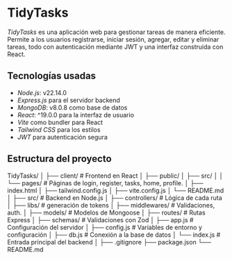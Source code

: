 # TidyTasks

*TidyTasks* es una aplicación web para gestionar tareas de manera eficiente. Permite a los usuarios registrarse, iniciar sesión, agregar, editar y eliminar tareas, todo con autenticación mediante JWT y una interfaz construida con React.

## Tecnologías usadas

- *Node.js*: v22.14.0
- *Express.js* para el servidor backend
- *MongoDB*: v8.0.8 como base de datos
- *React*: ^19.0.0 para la interfaz de usuario
- *Vite* como bundler para React
- *Tailwind CSS* para los estilos
- *JWT* para autenticación segura

## Estructura del proyecto

TidyTasks/
│
├── client/                   # Frontend en React
│   ├── public/
│   ├── src/
│   │   └── pages/            # Páginas de login, register, tasks, home, profile.
│   ├── index.html
│   ├── tailwind.config.js
│   ├── vite.config.js
│   └── README.md
│
├── src/                      # Backend en Node.js
│   ├── controllers/          # Lógica de cada ruta
│   ├── libs/                 # generación de tokens
│   ├── middlewares/          # Validaciones, auth.
│   ├── models/               # Modelos de Mongoose
│   ├── routes/               # Rutas Express
│   ├── schemas/              # Validaciones con Zod
│   ├── app.js                # Configuración del servidor
│   ├── config.js             # Variables de entorno y configuración
│   ├── db.js                 # Conexión a la base de datos
│   └── index.js              # Entrada principal del backend
│
├── .gitignore
├── package.json
└── README.md
